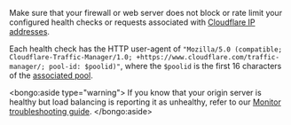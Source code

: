 Make sure that your firewall or web server does not block or rate limit your configured health checks or requests associated with [Cloudflare IP addresses](https://www.cloudflare.com/ips).

Each health check has the HTTP user-agent of `"Mozilla/5.0 (compatible; Cloudflare-Traffic-Manager/1.0; +https://www.cloudflare.com/traffic-manager/; pool-id: $poolid)"`, where the `$poolid` is the first 16 characters of the [associated pool](/understand-basics/pools).

<bongo:aside type="warning">
If you know that your origin server is healthy but load balancing is reporting it as unhealthy, refer to our [Monitor troubleshooting guide](https://support.cloudflare.com/hc/articles/4407016052493#h_4wg9kQ1xyMWU8HToLDLXRe).
</bongo:aside>
